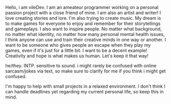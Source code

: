 Hello, i am vileDev. I am an ameateur programmer working on a personal passion project with a close friend of mine. I am also an artist and writer! I love creating stories and lore. I'm also trying to create music.
My dream is to make games for everyone to enjoy and remember for their storytellings and gameplays.
I also want to inspire people. No matter what background, no matter what identity, no matter how many personal mental health issues, I think anyone can use and train their creative minds in one way or another.
I want to be someone who gives people an escape when they play my games, even if it's just for a little bit. I want to be a decent example!
Creativity and hope is what makes us human. Let's keep it that way!

he/they. INTP. sensitive to sound. i might rarely be confused with online sarcasm/jokes via text, so make sure to clarify for me if you think i might get confused.

I'm happy to help with small projects in a relaxed environment. I don't think I can handle deadlines yet regarding my current personal life, so keep this in mind.
